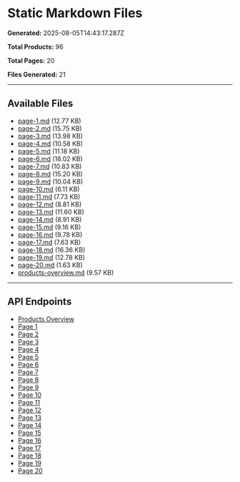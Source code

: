 # Static Markdown Files

**Generated:** 2025-08-05T14:43:17.287Z

**Total Products:** 96

**Total Pages:** 20

**Files Generated:** 21

---

## Available Files

- [page-1.md](./static/page-1.md) (12.77 KB)
- [page-2.md](./static/page-2.md) (15.75 KB)
- [page-3.md](./static/page-3.md) (13.98 KB)
- [page-4.md](./static/page-4.md) (10.58 KB)
- [page-5.md](./static/page-5.md) (11.18 KB)
- [page-6.md](./static/page-6.md) (18.02 KB)
- [page-7.md](./static/page-7.md) (10.83 KB)
- [page-8.md](./static/page-8.md) (15.20 KB)
- [page-9.md](./static/page-9.md) (10.04 KB)
- [page-10.md](./static/page-10.md) (6.11 KB)
- [page-11.md](./static/page-11.md) (7.73 KB)
- [page-12.md](./static/page-12.md) (8.81 KB)
- [page-13.md](./static/page-13.md) (11.60 KB)
- [page-14.md](./static/page-14.md) (8.91 KB)
- [page-15.md](./static/page-15.md) (9.16 KB)
- [page-16.md](./static/page-16.md) (9.78 KB)
- [page-17.md](./static/page-17.md) (7.63 KB)
- [page-18.md](./static/page-18.md) (16.36 KB)
- [page-19.md](./static/page-19.md) (12.78 KB)
- [page-20.md](./static/page-20.md) (1.63 KB)
- [products-overview.md](./static/products-overview.md) (9.57 KB)

---

## API Endpoints

- [Products Overview](/api/products/pages)
- [Page 1](/api/products/markdown/1)
- [Page 2](/api/products/markdown/2)
- [Page 3](/api/products/markdown/3)
- [Page 4](/api/products/markdown/4)
- [Page 5](/api/products/markdown/5)
- [Page 6](/api/products/markdown/6)
- [Page 7](/api/products/markdown/7)
- [Page 8](/api/products/markdown/8)
- [Page 9](/api/products/markdown/9)
- [Page 10](/api/products/markdown/10)
- [Page 11](/api/products/markdown/11)
- [Page 12](/api/products/markdown/12)
- [Page 13](/api/products/markdown/13)
- [Page 14](/api/products/markdown/14)
- [Page 15](/api/products/markdown/15)
- [Page 16](/api/products/markdown/16)
- [Page 17](/api/products/markdown/17)
- [Page 18](/api/products/markdown/18)
- [Page 19](/api/products/markdown/19)
- [Page 20](/api/products/markdown/20)
